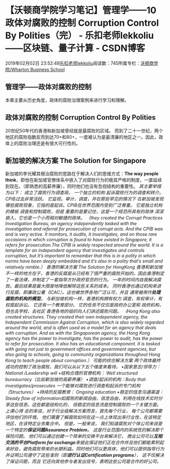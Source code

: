 
# 【沃顿商学院学习笔记】管理学——10政体对腐败的控制 Corruption Control By Polities（完） - 乐扣老师lekkoliu——区块链、量子计算 - CSDN博客

2019年02月02日 23:52:49[乐扣老师lekkoliu](https://me.csdn.net/lsttoy)阅读数：745所属专栏：[沃顿商学院/Wharton Business School](https://blog.csdn.net/column/details/33347.html)



## 管理学——政体对腐败的控制
本章主要从历史角度，政体的腐败治理案例来进行学习和理解。
## 政体对腐败的控制 Corruption Control By Polities
20世纪50年代的香港和新加坡曾经就是最腐败的区域。
而到了二十一世纪，两个地区的腐败指数反而到达70+和80+，一度被认为是最清廉的地区之一。因此，政体上的腐败治理还是有很大可行性的。
## 新加坡的解决方案 The Solution for Singapore
新加坡的李光耀其根治腐败的思路在于解决人们的思维方式：**The way people think**，即他在新加坡官僚体系中嵌入了对腐败行为的极其严格的制度，一直延续到现在。（即熟悉的高薪养廉），同时他们也没有忽视结构的重要性。
*其主要举措为以下：*
*成立了腐败行为调查局， 一个独立的机构 起诉腐败行为的调查和转介。 CPIB过去非常活跃。 它监视，审计，调查，并在那些罕见的情况下 在新加坡发现哪些腐败现象，它指的是起诉。CPIB在世界范围内受到广泛尊重。 它是独立机构的模板 调查和控制腐败，但是 重要的是要记住，这是一个规范所具有的政体 深深嵌入，它也是一个小而相对敏捷的政体。*
*（they created the Corrupt Practices Investigation Bureau, an agency independently tasked with the investigation and referral for prosecution of corrupt acts. And the CPIB was and is very active. It monitors, it audits, it investigates, and on those rare occasions in which corruption is found to have existed in Singapore, it refers for prosecution.The CPIB is widely respected around the world. It is a template for an independent agency that investigates and controls corruption, but it’s important to remember that this is in a polity in which norms have been deeply embedded and it’s also in a polity that’s small and relatively nimble.）*
*香港的解决方案 The Solution for HongKong*
*香港和新加坡不一样的地方在于，香港的反腐是从已经有了很严重的腐败开始的。因此香港制定了一套法律，并制定了一套指导方针政府官员的行为。 一年的时间内自我解决腐败。最后结果是最大限度地降低解除这些关系的成本。*
*同时香港也通过机构来进行反腐，即廉政公署（ICAC）。这也被世界各地广泛认可，并且 通常被用作**处理腐败的机构的模型**。 与新加坡机构一样，香港机构拥有权力 调查，有权审计，有权提起诉讼。 它还有一个教育部分。 它的任务不仅仅是政府办公室和 政府机构，但也去学校，去社区 香港各地的组织向人们讲述腐败问题。*
*（Hong Kong also created structures. They created their own independent agency, the Independent Commission Against Corruption, which is also widely regarded around the world, and is often used as a model for an agency that deals with corruption. And as with the Singaporean agency, the Hong Kong agency has the power to investigate, has the power to audit, has the power to refer for prosecution. It also has an educational component. It is tasked with going not just to government offices and government agencies, but also going to schools, going to community organizations throughout Hong Kong to teach people about corruption.）*
*可能的综合解决方案*
*两个政体最终成功的控制了政治腐败，我们可以从以下五个维度来看待。*
*•国家意志/领导力：National /Leadership will*
*•结构合理的官僚机构： Well structured bureaucracy（比如新加坡的高薪养廉）*
*•调查/起诉的机构：Body that investigates/prosecutes 一个能够对腐败进行调查和起诉的专门机构（Structures）*
*•持续的反腐教育： Ongoing education*
*•稳定的信息沟通渠道：Steady flow of information如腐败的新闻自由，信息自由，利用在线技术实时分享这些信息。这些都是结构化的， 但稳定的信息流是控制腐败的一个关键方面。*
*上课心得*
*总的来说，对于行业级解决方案而言，首先每个行业， 每个公司都需要评估他们的环境。 他们需要了解腐败如何在这一点上体现出来行业性，在该特定地区，在该特定业务集合中。 但是，一般来说， 我们知道腐败对个体公司来说是一个特定的**保证问题Assurance Problem**。 这是行业范围内的系统性的解决那个保险问题。 他们可以通过创建一个简单的交换平台来解决它， 商业公司可以**互相交流的平台Platform for exchange**来彼此保证他们正在合作并且他们都能累积起来好处，避免腐败带来的长期利益。同时他们可以更具体，他们可以提供指导行为并证明公司遵守了这些准则（即**进行认证Certification programs**）， 这不仅解决了保证问题，而且 它还向其他参与者发出信号，表明这些公司是合作的好公司。*

